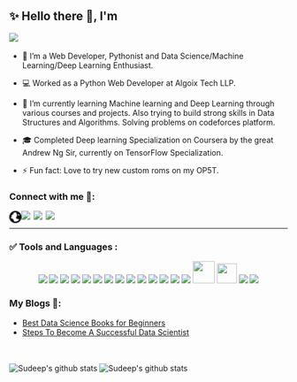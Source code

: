 ## ✨ Hello there 👋, I'm
[<img src="https://capsule-render.vercel.app/api?type=rect&color=gradient&height=150&section=header&text=Sudeep%20Chowdhary&fontSize=70&fontAlignY=55" />](https://sudeep885.bitbucket.io/)


- 🔭 I’m a Web Developer, Pythonist and Data Science/Machine Learning/Deep Learning Enthusiast.
- 💻 Worked as a Python Web Developer at Algoix Tech LLP.
- 🌱 I’m currently learning Machine learning and Deep Learning through various courses and projects. Also trying to build strong skills in Data Structures and Algorithms. Solving problems on codeforces platform.
- 🎓 Completed Deep learning Specialization on Coursera by the great Andrew Ng Sir, currently on TensorFlow Specialization. 

- ⚡ Fun fact: Love to try new custom roms on my OP5T.

### Connect with me 💭: 
[<img align="left" width="22px" src="https://raw.githubusercontent.com/iconic/open-iconic/master/svg/globe.svg" />][portfolio]
[<img align="left" width="22px" src="https://cdn.jsdelivr.net/npm/simple-icons@v3/icons/linkedin.svg" />][linkedin]
[<img align="left" width="22px" src="https://cdn.jsdelivr.net/npm/simple-icons@v3/icons/gmail.svg" />][gmail]
[<img align="left" width="22px" src="https://cdn.jsdelivr.net/npm/simple-icons@v3/icons/telegram.svg" />][telegram]
<br>

---

### ✅ Tools and Languages :
<p align="center">
<img src="https://img.icons8.com/color/40/000000/c-plus-plus-logo.png"/>
<img src="https://img.icons8.com/color/40/000000/python.png"/>
<img src="https://img.icons8.com/color/48/000000/java-coffee-cup-logo.png"/>
<img src="https://img.icons8.com/color/38/000000/html-5.png"/>
<img src="https://img.icons8.com/color/38/000000/css3.png"/>
<img src="https://img.icons8.com/color/40/000000/bootstrap.png"/>
<img src="https://img.icons8.com/material-rounded/37/000000/django.png"/>
<img src="https://img.icons8.com/fluent/37/000000/windows-10.png"/>
<img src="https://img.icons8.com/color/40/000000/git.png"/>
<img src="https://img.icons8.com/color/38/000000/bitbucket.png"/>
<img src="https://img.icons8.com/color/36/000000/heroku.png"/>
<img src="https://img.icons8.com/color/37/000000/postgreesql.png"/>
<img src="https://img.icons8.com/ios/45/000000/mysql-logo.png"/>
<img src="https://img.icons8.com/color/37/000000/mongodb.png"/>
<img width ="40px" height="40px" src="https://upload.wikimedia.org/wikipedia/commons/thumb/3/38/Jupyter_logo.svg/1200px-Jupyter_logo.svg.png">
<img height="36" width="36px" src="https://colab.research.google.com/img/colab_favicon_256px.png">
<img src="https://img.icons8.com/nolan/38/visual-studio-code-2019.png"/>
<img src="https://img.icons8.com/color/42/000000/sublime-text.png"/>
</p>

### My Blogs 🎉:
- [Best Data Science Books for Beginners](http://myflaskblog.pythonanywhere.com/3)
- [Steps To Become A Successful Data Scientist](http://myflaskblog.pythonanywhere.com/2)

<br><br>
![Sudeep's github stats](https://github-readme-stats.vercel.app/api?username=sudeeep885&show_icons=true&count_private=true&theme=tokyonight&include_all_commits=true)
![Sudeep's github stats](https://github-readme-stats.vercel.app/api/top-langs/?username=sudeeep885&layout=compact&card_width=300&card_height=100&theme=tokyonight)


[portfolio]: https://sudeep885.bitbucket.io/
[linkedin]:  https://www.linkedin.com/in/sudeep-chowdhary/
[gmail]: mailto:sudeep885@gmail.com
[telegram]: https://t.me/Sudeep885